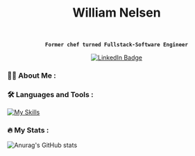<h1 align="center">William Nelsen</h1>
<br>
<div  align="center"> 
  
**`Former chef turned Fullstack-Software Engineer`**
  
</div>
<div id="badges" align="center">
  <a href="https://www.linkedin.com/in/william-nelsen-571157244/">
    <img src="https://img.shields.io/badge/LinkedIn-blue?style=for-the-badge&logo=linkedin&logoColor=white" alt="LinkedIn Badge"/>
  </a>
</div>

### :man_technologist: About Me :

<!-- <h3 align="left">Connect with me:</h3>

  
<a href="https://linkedin.com/in/ycrivera" rel="noreferrer" target="_blank"><img align="center" src="https://raw.githubusercontent.com/rahuldkjain/github-profile-readme-generator/master/src/images/icons/Social/linked-in-alt.svg" alt="ycrivera" height="30" width="40" /></a> -->



### :hammer_and_wrench: Languages and Tools :
[![My Skills](https://skillicons.dev/icons?i=react,js,redux,postgres,ruby,rails,nodejs,mongodb,express,aws,git,linux,html,css,vscode,regex,mysql)](https://skillicons.dev)

### :fire: My Stats :

<!-- [![GitHub Streak](http://github-readme-streak-stats.herokuapp.com?user=nelsenW&theme=dark&background=000000)](https://git.io/streak-stats) -->
![Anurag's GitHub stats](https://github-readme-stats.vercel.app/api?username=nelsenW&show_icons=true&theme=dracula)


